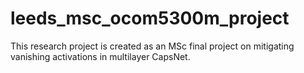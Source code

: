 # leeds_msc_ocom5300m_project
This research project is created as an MSc final project on mitigating vanishing activations in multilayer CapsNet.
